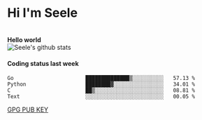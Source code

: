 <h1>Hi I'm Seele</h1>
<br>
<b> Hello world</b>
<br>
<img src="https://github-readme-stats.vercel.app/api?username=Seele0oO&show_icons=true&icon_color=0366d6&bg_color=ffffff&hide_title=true&hide=contribs&include_all_commits=true" alt="Seele's github stats"/>
<br>

<h4>Coding status last week </h4>

<!--START_SECTION:waka-->

```text
Go                       ██████████████▒░░░░░░░░░░   57.13 %
Python                   ████████▓░░░░░░░░░░░░░░░░   34.01 %
C                        ██▒░░░░░░░░░░░░░░░░░░░░░░   08.81 %
Text                     ░░░░░░░░░░░░░░░░░░░░░░░░░   00.05 %
```

<!--END_SECTION:waka-->



[GPG PUB KEY](https://keys.openpgp.org/vks/v1/by-fingerprint/3FCE91BF5B9666B55B67213C4C57B7824A5B6680)


